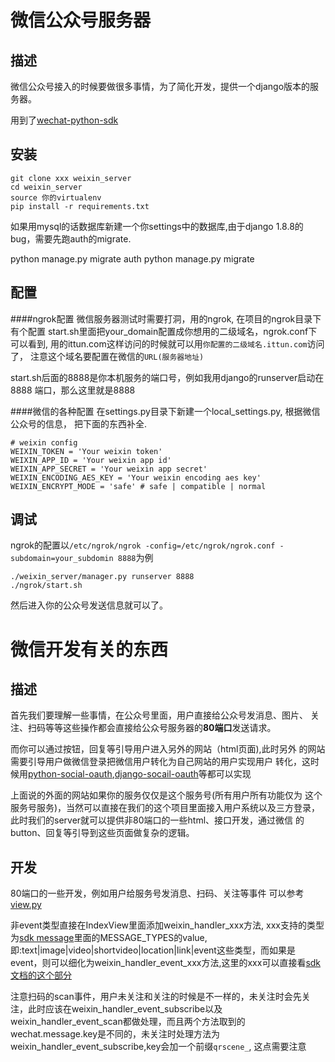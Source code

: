 微信公众号服务器
===

描述
---

微信公众号接入的时候要做很多事情，为了简化开发，提供一个django版本的服务器。

用到了[wechat-python-sdk](https://github.com/wechat-python-sdk/wechat-python-sdk)

安装
---

    git clone xxx weixin_server
    cd weixin_server
    source 你的virtualenv
    pip install -r requirements.txt

如果用mysql的话数据库新建一个你settings中的数据库,由于django 1.8.8的bug，需要先跑auth的migrate.

  python manage.py migrate auth
  python manage.py migrate

配置
---
####ngrok配置
微信服务器测试时需要打洞，用的ngrok, 在项目的ngrok目录下有个配置
start.sh里面把your_domain配置成你想用的二级域名，ngrok.conf下可以看到,
用的ittun.com这样访问的时候就可以用`你配置的二级域名.ittun.com`访问了，
注意这个域名要配置在微信的`URL(服务器地址)`

start.sh后面的8888是你本机服务的端口号，例如我用django的runserver启动在8888
端口，那么这里就是8888

####微信的各种配置
在settings.py目录下新建一个local_settings.py, 根据微信公众号的信息，
把下面的东西补全.

    # weixin config
    WEIXIN_TOKEN = 'Your weixin token'
    WEIXIN_APP_ID = 'Your weixin app id'
    WEIXIN_APP_SECRET = 'Your weixin app secret'
    WEIXIN_ENCODING_AES_KEY = 'Your weixin encoding aes key'
    WEIXIN_ENCRYPT_MODE = 'safe' # safe | compatible | normal

调试
---
ngrok的配置以`/etc/ngrok/ngrok -config=/etc/ngrok/ngrok.conf -subdomain=your_subdomin 8888`为例

    ./weixin_server/manager.py runserver 8888
    ./ngrok/start.sh

然后进入你的公众号发送信息就可以了。


微信开发有关的东西
===

描述
---
首先我们要理解一些事情，在公众号里面，用户直接给公众号发消息、图片、
关注、扫码等等这些操作都会直接给公众号服务器的**80端口**发送请求。

而你可以通过按钮，回复等引导用户进入另外的网站（html页面),此时另外
的网站需要引导用户做微信登录把微信用户转化为自己网站的用户实现用户
转化，这时候用[python-social-oauth](https://github.com/omab/python-social-auth),[django-socail-oauth](https://github.com/omab/django-social-auth)等都可以实现

上面说的外面的网站如果你的服务仅仅是这个服务号(所有用户所有功能仅为
这个服务号服务)，当然可以直接在我们的这个项目里面接入用户系统以及三方登录，此时我们的server就可以提供非80端口的一些html、接口开发，通过微信
的button、回复等引导到这些页面做复杂的逻辑。

开发
---
80端口的一些开发，例如用户给服务号发消息、扫码、关注等事件
可以参考[view.py](https://github.com/duoduo369/weixin_server/blob/master/weixin_server/weixin_server/views.py)

非event类型直接在IndexView里面添加weixin_handler_xxx方法, xxx支持的类型为[sdk message](https://github.com/wechat-python-sdk/wechat-python-sdk/blob/master/wechat_sdk%2Fmessages.py)里面的MESSAGE_TYPES的value, 即:text|image|video|shortvideo|location|link|event这些类型，而如果是event，则可以细化为weixin_handler_event_xxx方法,这里的xxx可以直接看[sdk文档的这个部分](http://wechat-python-sdk.com/official/message/#_1)

注意扫码的scan事件，用户未关注和关注的时候是不一样的，未关注时会先关注，此时应该在weixin_handler_event_subscribe以及weixin_handler_event_scan都做处理，而且两个方法取到的wechat.message.key是不同的，未关注时处理方法为weixin_handler_event_subscribe,key会加一个前缀`qrscene_`, 这点需要注意
